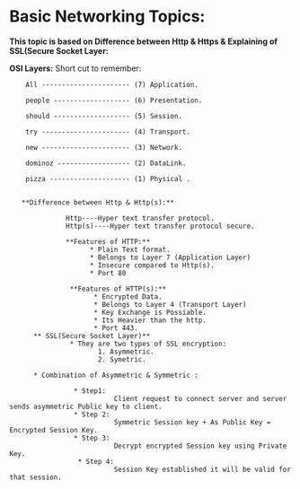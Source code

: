 # Basic Networking Topics:

**This topic is based on Difference between Http & Https & Explaining of SSL(Secure Socket Layer:**

**OSI Layers:**
      Short cut to remember:
      
        All ---------------------- (7) Application.
        
        people ------------------- (6) Presentation.
        
        should ------------------- (5) Session.
        
        try ---------------------- (4) Transport.
        
        new ---------------------- (3) Network.
        
        dominoz ------------------ (2) DataLink.
        
        pizza -------------------- (1) Physical .
        
        
       **Difference between Http & Http(s):**
        
                  Http----Hyper text transfer protocol.
                  Http(s)----Hyper text transfer protocol secure.
                  
                  **Features of HTTP:**
                        * Plain Text format.
                        * Belongs to Layer 7 (Application Layer)
                        * Insecure compared to Http(s).
                        * Port 80 
                        
                   **Features of HTTP(s):**
                         * Encrypted Data.
                         * Belongs to Layer 4 (Transport Layer)
                         * Key Exchange is Possiable.
                         * Its Heavier than the http.
                         * Port 443.
          ** SSL(Secure Socket Layer)**
                   * They are two types of SSL encryption:
                          1. Asymmetric.
                          2. Symetric.
                            
          * Combination of Asymmetric & Symmetric :
          
                    * Step1:
                              Client request to connect server and server sends asymmetric Public key to client.
                    * Step 2:
                              Symmetric Session key + As Public Key = Encrypted Session Key.
                    * Step 3:
                              Decrypt encrypted Session key using Private Key.
                     * Step 4:
                              Session Key established it will be valid for that session.
                          
                          
                          
                          
                          
                       
                          
                          
                          
                                                                                                                          



                      
                   
                                                
